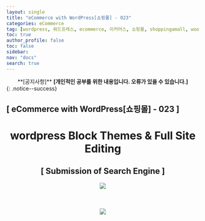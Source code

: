 ```yaml
---
layout: single
title: "eCommerce with WordPress[쇼핑몰] - 023"
categories: eCommerce
tag: [wordpress, 워드프레스, ecommerce, 이커머스, 쇼핑몰, shoppingamall, woocommerce, 우커머스]
toc: true
author_profile: false
toc: false
sidebar:
nav: "docs"
search: true
---
```


<center>**[공지사항]** <strong> [개인적인 공부를 위한 내용입니다. 오류가 있을 수 있습니다.] </strong></center>
{: .notice--success}

<h2>[ eCommerce with WordPress[쇼핑몰] - 023 ]</h2>

<div align="center"><p><h1>wordpress Block Themes & Full Site Editing</h1></p></div>

<div align="center"><h2>[ Submission of Search Engine ]</h2>
<div align="center"><img src="http://drive.google.com/uc?export=view&id=1FTXEN5H3HB1u85WQAy13r5DdJWvYATnY"><br><br><br></div><br>
<div align="center"><img src="http://drive.google.com/uc?export=view&id=1FVnJfca7RaFp_suLVYlFvzKZxJmcRwa0"><br><br><br></div><br>









